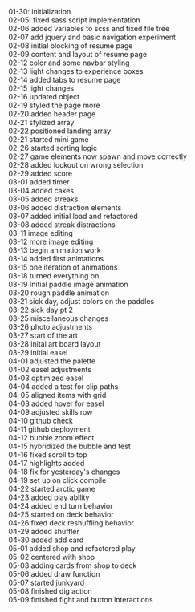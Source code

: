 01-30: initialization  
02-05: fixed sass script implementation  
02-06 added variables to scss and fixed file tree  
02-07 add jquery and basic navigation experiment  
02-08 initial blocking of resume page  
02-09 content and layout of resume page  
02-12 color and some navbar styling  
02-13 light changes to experience boxes  
02-14 added tabs to resume page  
02-15 light changes  
02-16 updated object  
02-19 styled the page more  
02-20 added header page  
02-21 stylized array  
02-22 positioned landing array  
02-21 started mini game  
02-26 started sorting logic  
02-27 game elements now spawn and move correctly  
02-28 added lockout on wrong selection  
02-29 added score  
03-01 added timer  
03-04 added cakes  
03-05 added streaks  
03-06 added distraction elements  
03-07 added initial load and refactored  
03-08 added streak distractions  
03-11 image editing  
03-12 more image editing  
03-13 begin animation work  
03-14 added first animations  
03-15 one iteration of animations  
03-18 turned everything on  
03-19 Initial paddle image animation  
03-20 rough paddle animation  
03-21 sick day, adjust colors on the paddles  
03-22 sick day pt 2  
03-25 miscellaneous changes  
03-26 photo adjustments  
03-27 start of the art  
03-28 inital art board layout  
03-29 initial easel  
04-01 adjusted the palette  
04-02 easel adjustments  
04-03 optimized easel  
04-04 added a test for clip paths  
04-05 aligned items with grid  
04-08 added hover for easel  
04-09 adjusted skills row  
04-10 github check  
04-11 github deployment  
04-12 bubble zoom effect  
04-15 hybridized the bubble and test  
04-16 fixed scroll to top  
04-17 highlights added  
04-18 fix for yesterday's changes  
04-19 set up on click compile  
04-22 started arctic game  
04-23 added play ability  
04-24 added end turn behavior  
04-25 started on deck behavior  
04-26 fixed deck reshuffling behavior  
04-29 added shuffler  
04-30 added add card  
05-01 added shop and refactored play  
05-02 centered with shop  
05-03 adding cards from shop to deck  
05-06 added draw function  
05-07 started junkyard  
05-08 finished dig action  
05-09 finished fight and button interactions  